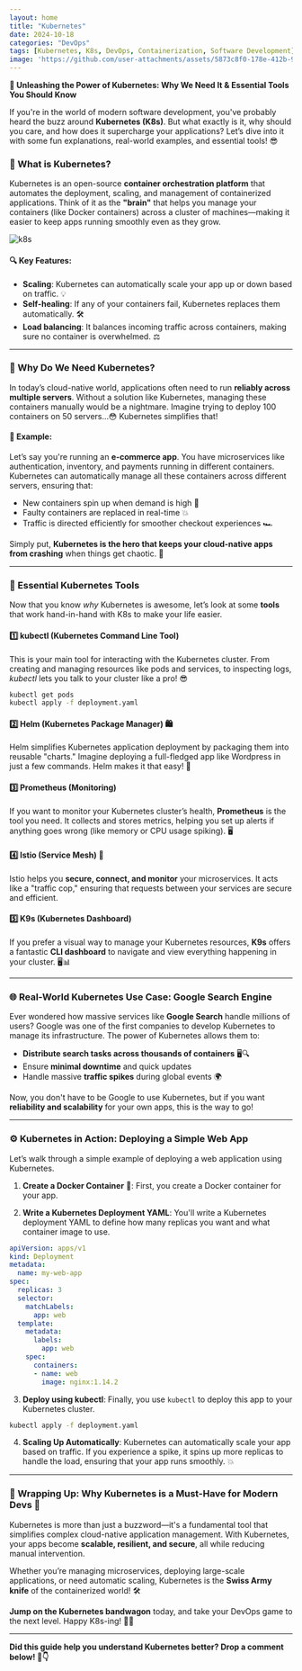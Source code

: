 ```yaml
---
layout: home
title: "Kubernetes"
date: 2024-10-18
categories: "DevOps"
tags: [Kubernetes, K8s, DevOps, Containerization, Software Development]
image: 'https://github.com/user-attachments/assets/5873c8f0-178e-412b-9e7c-c7cc88a8d8c6'
---
```


**🚀 Unleashing the Power of Kubernetes: Why We Need It & Essential Tools You Should Know**

If you're in the world of modern software development, you've probably heard the buzz around **Kubernetes (K8s)**. But what exactly is it, why should you care, and how does it supercharge your applications? Let’s dive into it with some fun explanations, real-world examples, and essential tools! 😎

### 🌟 What is Kubernetes?
Kubernetes is an open-source **container orchestration platform** that automates the deployment, scaling, and management of containerized applications. Think of it as the **"brain"** that helps you manage your containers (like Docker containers) across a cluster of machines—making it easier to keep apps running smoothly even as they grow.

![k8s](https://github.com/user-attachments/assets/5873c8f0-178e-412b-9e7c-c7cc88a8d8c6)

#### 🔍 Key Features:
- **Scaling**: Kubernetes can automatically scale your app up or down based on traffic. 💡
- **Self-healing**: If any of your containers fail, Kubernetes replaces them automatically. 🛠️
- **Load balancing**: It balances incoming traffic across containers, making sure no container is overwhelmed. ⚖️

---

### 🚨 Why Do We Need Kubernetes?
In today’s cloud-native world, applications often need to run **reliably across multiple servers**. Without a solution like Kubernetes, managing these containers manually would be a nightmare. Imagine trying to deploy 100 containers on 50 servers...😳 Kubernetes simplifies that!

#### 🏢 Example: 
Let’s say you're running an **e-commerce app**. You have microservices like authentication, inventory, and payments running in different containers. Kubernetes can automatically manage all these containers across different servers, ensuring that:
- New containers spin up when demand is high 🛒
- Faulty containers are replaced in real-time 💥
- Traffic is directed efficiently for smoother checkout experiences 🏎️

Simply put, **Kubernetes is the hero that keeps your cloud-native apps from crashing** when things get chaotic. 💪

---

### 🔧 Essential Kubernetes Tools
Now that you know *why* Kubernetes is awesome, let’s look at some **tools** that work hand-in-hand with K8s to make your life easier.

#### 1️⃣ **kubectl** (Kubernetes Command Line Tool)
This is your main tool for interacting with the Kubernetes cluster. From creating and managing resources like pods and services, to inspecting logs, *kubectl* lets you talk to your cluster like a pro! 😎

```bash
kubectl get pods
kubectl apply -f deployment.yaml
```

#### 2️⃣ **Helm** (Kubernetes Package Manager) 🛍️
Helm simplifies Kubernetes application deployment by packaging them into reusable "charts." Imagine deploying a full-fledged app like Wordpress in just a few commands. Helm makes it that easy! 🎯

#### 3️⃣ **Prometheus** (Monitoring)
If you want to monitor your Kubernetes cluster’s health, **Prometheus** is the tool you need. It collects and stores metrics, helping you set up alerts if anything goes wrong (like memory or CPU usage spiking). 🖥️

#### 4️⃣ **Istio** (Service Mesh) 🔗
Istio helps you **secure, connect, and monitor** your microservices. It acts like a "traffic cop," ensuring that requests between your services are secure and efficient.

#### 5️⃣ **K9s** (Kubernetes Dashboard)
If you prefer a visual way to manage your Kubernetes resources, **K9s** offers a fantastic **CLI dashboard** to navigate and view everything happening in your cluster. 🖥️📊

---

### 🌐 Real-World Kubernetes Use Case: Google Search Engine
Ever wondered how massive services like **Google Search** handle millions of users? Google was one of the first companies to develop Kubernetes to manage its infrastructure. The power of Kubernetes allows them to:
- **Distribute search tasks across thousands of containers** 🖥️🔍
- Ensure **minimal downtime** and quick updates
- Handle massive **traffic spikes** during global events 🌍

Now, you don't have to be Google to use Kubernetes, but if you want **reliability and scalability** for your own apps, this is the way to go!

---

### ⚙️ Kubernetes in Action: Deploying a Simple Web App

Let’s walk through a simple example of deploying a web application using Kubernetes.

1. **Create a Docker Container** 🐳:
   First, you create a Docker container for your app. 

2. **Write a Kubernetes Deployment YAML**:
   You'll write a Kubernetes deployment YAML to define how many replicas you want and what container image to use.

```yaml
apiVersion: apps/v1
kind: Deployment
metadata:
  name: my-web-app
spec:
  replicas: 3
  selector:
    matchLabels:
      app: web
  template:
    metadata:
      labels:
        app: web
    spec:
      containers:
      - name: web
        image: nginx:1.14.2
```

3. **Deploy using kubectl**:
   Finally, you use `kubectl` to deploy this app to your Kubernetes cluster.

```bash
kubectl apply -f deployment.yaml
```

4. **Scaling Up Automatically**:
   Kubernetes can automatically scale your app based on traffic. If you experience a spike, it spins up more replicas to handle the load, ensuring that your app runs smoothly. 💥

---

### 🔮 Wrapping Up: Why Kubernetes is a Must-Have for Modern Devs 🚀
Kubernetes is more than just a buzzword—it's a fundamental tool that simplifies complex cloud-native application management. With Kubernetes, your apps become **scalable, resilient, and secure**, all while reducing manual intervention.

Whether you’re managing microservices, deploying large-scale applications, or need automatic scaling, Kubernetes is the **Swiss Army knife** of the containerized world! 🛠️

**Jump on the Kubernetes bandwagon** today, and take your DevOps game to the next level. Happy K8s-ing! 🐳✨

--- 

**Did this guide help you understand Kubernetes better? Drop a comment below! 💬👇**

